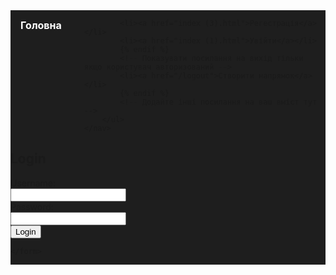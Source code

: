 <!DOCTYPE html>
<html lang="en">
<style>
        /* Стилі для навігаційного меню */
        nav {
            background-color: #1E1E1E;
            overflow: hidden;
        }
        nav ul {
            list-style-type: none;
            margin: 0;
            padding: 0;
            overflow: hidden;
        }
        nav ul li {
            float: left;
            margin-right: 20px;
        }
        nav ul li a {
            display: block;
            color: #FFFFFF;
            text-align: center;
            padding: 14px 16px;
            text-decoration: none;
            font-size: 16px;
            font-weight: bold;
        }
        nav ul li a:hover {
            background-color: #FFFFFF;
            color: #1E1E1E;
            border-radius: 5px;
        }
        /* Стилі для основного контенту */
        .content {
            padding: 20px;
            text-align: center;
            color: #1E1E1E;
            font-family: Arial, sans-serif;
        }
        /* Стилі для підвалу */
        footer {
            background-color: #1E1E1E;
            color: #FFFFFF;
            padding: 10px;
            text-align: center;
            position: fixed;
            bottom: 0;
            width: 100%;
            font-size: 14px;
        }
        h1 {
            color: #1E1E1E;
        }
    </style>
</head>
<body>
    <nav>
        <ul>
            <li><a href="index (2).html">Головна</a></li>
            <!-- Показувати посилання на реєстрацію та вхід тільки якщо користувач не авторизований -->
    
            <li><a href="index (3).html">Регестрація</a></li>
            <li><a href="index (1).html">Увійти</a></li>
            {% endif %}
            <!-- Показувати посилання на вихід тільки якщо користувач авторизований -->
            <li><a href="/logout">Створити напрямок</a></li>
            {% endif %}
            <!-- Додайте інші посилання на ваш вміст тут -->
        </ul>
    </nav>
<body>

<div class="container">
    <h2>Login</h2>
    <form action="/login" method="POST">
        <label for="username">Username:</label><br>
        <input type="text" id="username" name="username" required><br>
        <label for="password">Password:</label><br>
        <input type="password" id="password" name="password" required><br>
        <input type="submit" value="Login">
        <!-- Доданий блок для відображення повідомлення про помилку -->
    
    </form>
</div>

</body>
</html>

